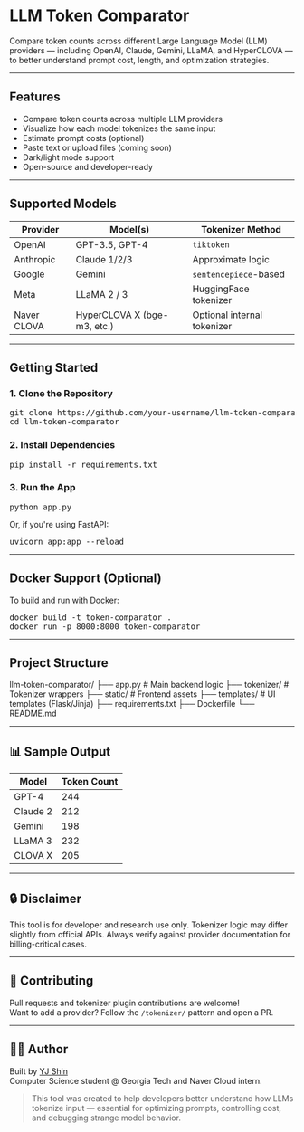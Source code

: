 # LLM Token Comparator

Compare token counts across different Large Language Model (LLM) providers — including OpenAI, Claude, Gemini, LLaMA, and HyperCLOVA — to better understand prompt cost, length, and optimization strategies.

---

## Features

- Compare token counts across multiple LLM providers
- Visualize how each model tokenizes the same input
- Estimate prompt costs (optional)
- Paste text or upload files (coming soon)
- Dark/light mode support
- Open-source and developer-ready

---

## Supported Models

| Provider     | Model(s)                  | Tokenizer Method             |
|--------------|---------------------------|-------------------------------|
| OpenAI       | GPT-3.5, GPT-4            | `tiktoken`                   |
| Anthropic    | Claude 1/2/3              | Approximate logic            |
| Google       | Gemini                    | `sentencepiece`-based        |
| Meta         | LLaMA 2 / 3               | HuggingFace tokenizer        |
| Naver CLOVA  | HyperCLOVA X (bge-m3, etc.) | Optional internal tokenizer |

---

## Getting Started

### 1. Clone the Repository

<pre>
git clone https://github.com/your-username/llm-token-comparator.git
cd llm-token-comparator
</pre>

### 2. Install Dependencies

<pre>
pip install -r requirements.txt
</pre>

### 3. Run the App

<pre>
python app.py
</pre>

Or, if you're using FastAPI:

<pre>
uvicorn app:app --reload
</pre>

---

## Docker Support (Optional)

To build and run with Docker:

<pre>
docker build -t token-comparator .
docker run -p 8000:8000 token-comparator
</pre>

---

## Project Structure

llm-token-comparator/
├── app.py                   # Main backend logic
├── tokenizer/               # Tokenizer wrappers
├── static/                  # Frontend assets
├── templates/               # UI templates (Flask/Jinja)
├── requirements.txt
├── Dockerfile
└── README.md

---

## 📊 Sample Output

| Model     | Token Count |
|-----------|-------------|
| GPT-4     | 244         |
| Claude 2  | 212         |
| Gemini    | 198         |
| LLaMA 3   | 232         |
| CLOVA X   | 205         |

---

## 🔒 Disclaimer

This tool is for developer and research use only. Tokenizer logic may differ slightly from official APIs. Always verify against provider documentation for billing-critical cases.

---

## 🤝 Contributing

Pull requests and tokenizer plugin contributions are welcome!  
Want to add a provider? Follow the `/tokenizer/` pattern and open a PR.

---

## 👨‍💻 Author

Built by [YJ Shin](https://github.com/IronhawkReigns)  
Computer Science student @ Georgia Tech and Naver Cloud intern.

> This tool was created to help developers better understand how LLMs tokenize input — essential for optimizing prompts, controlling cost, and debugging strange model behavior.
